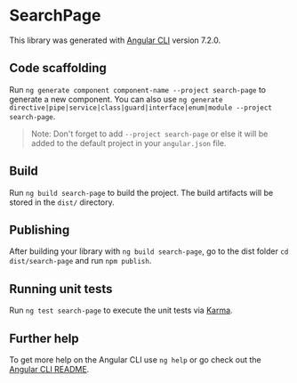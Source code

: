 # SearchPage

This library was generated with [Angular CLI](https://github.com/angular/angular-cli) version 7.2.0.

## Code scaffolding

Run `ng generate component component-name --project search-page` to generate a new component. You can also use `ng generate directive|pipe|service|class|guard|interface|enum|module --project search-page`.

> Note: Don't forget to add `--project search-page` or else it will be added to the default project in your `angular.json` file.

## Build

Run `ng build search-page` to build the project. The build artifacts will be stored in the `dist/` directory.

## Publishing

After building your library with `ng build search-page`, go to the dist folder `cd dist/search-page` and run `npm publish`.

## Running unit tests

Run `ng test search-page` to execute the unit tests via [Karma](https://karma-runner.github.io).

## Further help

To get more help on the Angular CLI use `ng help` or go check out the [Angular CLI README](https://github.com/angular/angular-cli/blob/master/README.md).
